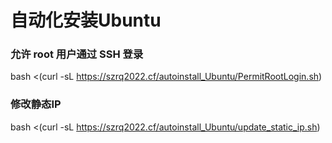 # 自动化安装Ubuntu
### 允许 root 用户通过 SSH 登录
bash <(curl -sL https://szrq2022.cf/autoinstall_Ubuntu/PermitRootLogin.sh)

### 修改静态IP
bash <(curl -sL https://szrq2022.cf/autoinstall_Ubuntu/update_static_ip.sh)

